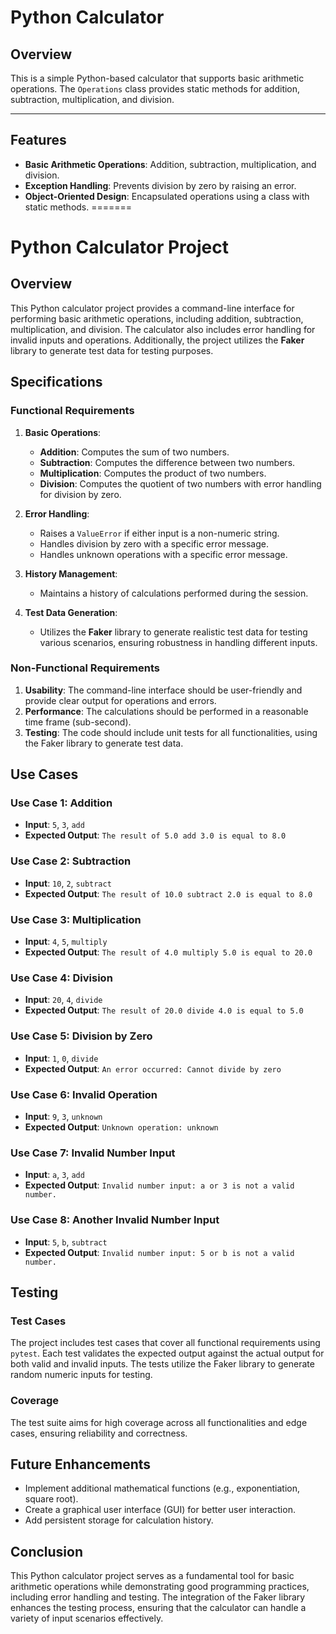 # Python Calculator

## Overview
This is a simple Python-based calculator that supports basic arithmetic operations. The `Operations` class provides static methods for addition, subtraction, multiplication, and division.

---

## Features
- **Basic Arithmetic Operations**: Addition, subtraction, multiplication, and division.
- **Exception Handling**: Prevents division by zero by raising an error.
- **Object-Oriented Design**: Encapsulated operations using a class with static methods.
=======
# Python Calculator Project

## Overview
This Python calculator project provides a command-line interface for performing basic arithmetic operations, including addition, subtraction, multiplication, and division. The calculator also includes error handling for invalid inputs and operations. Additionally, the project utilizes the **Faker** library to generate test data for testing purposes.

## Specifications

### Functional Requirements
1. **Basic Operations**:
    - **Addition**: Computes the sum of two numbers.
    - **Subtraction**: Computes the difference between two numbers.
    - **Multiplication**: Computes the product of two numbers.
    - **Division**: Computes the quotient of two numbers with error handling for division by zero.

2. **Error Handling**:
    - Raises a `ValueError` if either input is a non-numeric string.
    - Handles division by zero with a specific error message.
    - Handles unknown operations with a specific error message.

3. **History Management**:
    - Maintains a history of calculations performed during the session.

4. **Test Data Generation**:
    - Utilizes the **Faker** library to generate realistic test data for testing various scenarios, ensuring robustness in handling different inputs.

### Non-Functional Requirements
1. **Usability**: The command-line interface should be user-friendly and provide clear output for operations and errors.
2. **Performance**: The calculations should be performed in a reasonable time frame (sub-second).
3. **Testing**: The code should include unit tests for all functionalities, using the Faker library to generate test data.

## Use Cases

### Use Case 1: Addition
- **Input**: `5`, `3`, `add`
- **Expected Output**: `The result of 5.0 add 3.0 is equal to 8.0`

### Use Case 2: Subtraction
- **Input**: `10`, `2`, `subtract`
- **Expected Output**: `The result of 10.0 subtract 2.0 is equal to 8.0`

### Use Case 3: Multiplication
- **Input**: `4`, `5`, `multiply`
- **Expected Output**: `The result of 4.0 multiply 5.0 is equal to 20.0`

### Use Case 4: Division
- **Input**: `20`, `4`, `divide`
- **Expected Output**: `The result of 20.0 divide 4.0 is equal to 5.0`

### Use Case 5: Division by Zero
- **Input**: `1`, `0`, `divide`
- **Expected Output**: `An error occurred: Cannot divide by zero`

### Use Case 6: Invalid Operation
- **Input**: `9`, `3`, `unknown`
- **Expected Output**: `Unknown operation: unknown`

### Use Case 7: Invalid Number Input
- **Input**: `a`, `3`, `add`
- **Expected Output**: `Invalid number input: a or 3 is not a valid number.`

### Use Case 8: Another Invalid Number Input
- **Input**: `5`, `b`, `subtract`
- **Expected Output**: `Invalid number input: 5 or b is not a valid number.`

## Testing
### Test Cases
The project includes test cases that cover all functional requirements using `pytest`. Each test validates the expected output against the actual output for both valid and invalid inputs. The tests utilize the Faker library to generate random numeric inputs for testing.

### Coverage
The test suite aims for high coverage across all functionalities and edge cases, ensuring reliability and correctness.

## Future Enhancements
- Implement additional mathematical functions (e.g., exponentiation, square root).
- Create a graphical user interface (GUI) for better user interaction.
- Add persistent storage for calculation history.

## Conclusion
This Python calculator project serves as a fundamental tool for basic arithmetic operations while demonstrating good programming practices, including error handling and testing. The integration of the Faker library enhances the testing process, ensuring that the calculator can handle a variety of input scenarios effectively.

